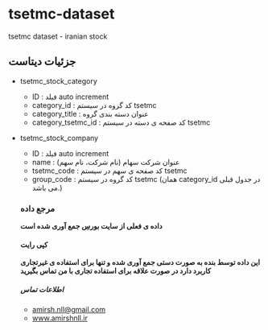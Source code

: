# tsetmc-dataset
tsetmc dataset - iranian stock

## جزئیات دیتاست

* tsetmc_stock_category
  * ID : فیلد auto increment
  * category_id : کد گروه در سیستم tsetmc
  * category_title : عنوان دسته بندی گروه
  * category_tsetmc_id : کد صفحه ی دسته در سیستم tsetmc
* tsetmc_stock_company
  * ID : فیلد auto increment
  * name : عنوان شرکت سهام (نام شرکت، نام سهم)
  * tsetmc_code : کد صفحه ی سهم در سیستم tsetmc
  * group_code : کد گروه در سیستم tsetmc (همان category_id در جدول قبلی می باشد.)
  
  ### مرجع داده
  **داده ی فعلی از سایت [بورس](http://www.tsetmc.com/) جمع آوری شده است**
  
  #### کپی رایت
  **این داده توسط بنده به صورت دستی جمع آوری شده و تنها برای استفاده ی غیرتجاری کاربرد دارد در صورت علاقه برای استفاده تجاری با من تماس بگیرید**
  
  ##### اطلاعات تماس
  * amirsh.nll@gmail.com
  * www.amirshnll.ir
